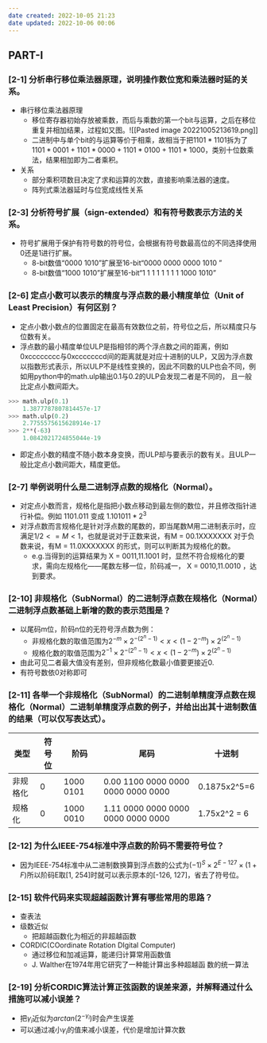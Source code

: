 ```yaml
---
date created: 2022-10-05 21:23
date updated: 2022-10-06 00:06
---
```


## PART-I

### [2-1] 分析串行移位乘法器原理，说明操作数位宽和乘法器时延的关系。

- 串行移位乘法器原理
	- 移位寄存器初始存放被乘数，而后与乘数的第一个bit与运算，之后在移位重复并相加结果，过程如又图。![[Pasted image 20221005213619.png]]
	- 二进制中与单个bit的与运算等价于相乘，故相当于把$1101*1101$拆为了$1101*0001+1101*0000+1101*0100+1101*1000$，类别十位数乘法，结果相加即为二者乘积。
- 关系
	- 部分乘积项数目决定了求和运算的次数，直接影响乘法器的速度。
	- 阵列式乘法器延时与位宽成线性关系

### [2-3] 分析符号扩展（sign-extended）和有符号数表示方法的关系。

- 符号扩展用于保护有符号数的符号位，会根据有符号数最高位的不同选择使用0还是1进行扩展。
	- 8-bit数值“0000 1010”扩展至16-bit“0000  0000  0000  1010 ”
	- 8-bit数值“1000 1010”扩展至16-bit“1 1 1 1  1 1 1 1  1000  1010”

### [2-6] 定点小数可以表示的精度与浮点数的最小精度单位（Unit of Least Precision）有何区别？

- 定点小数小数点的位置固定在最高有效数位之前，符号位之后，所以精度只与位数有关。
- 浮点数的最小精度单位ULP是指相邻的两个浮点数之间的距离，例如0xcccccccc与0xcccccccd间的距离就是对应十进制的ULP，又因为浮点数以指数形式表示，所以ULP不是线性变换的，因此不同数的ULP也会不同，例如用python中的math.ulp输出0.1与0.2的ULP会发现二者是不同的， 且一般比定点小数间距大。

```python
>>> math.ulp(0.1)
	1.3877787807814457e-17
>>> math.ulp(0.2)
	2.7755575615628914e-17
>>> 2**(-63)
	1.0842021724855044e-19
```

- 即定点小数的精度不随小数本身变换，而ULP却与要表示的数有关。且ULP一般比定点小数间距大，精度更低。

### [2-7] 举例说明什么是二进制浮点数的规格化（Normal）。

- 对定点小数而言，规格化是指把小数点移动到最左侧的数位，并且修改指针进行补偿。例如 $1101.011$ 变成 $1.101011*2^3$
- 对浮点数而言规格化是针对浮点数的尾数的，即当尾数M用二进制表示时，应满足$1/2 <= M <1$，也就是说对于正数来说，有M = 00.1XXXXXXX  对于负数来说，有M = 11.0XXXXXXX 的形式，则可以判断其为规格化的数。
	- e.g.当得到的运算结果为 X = 0011,11.1001 时，显然不符合规格化的要求，需向左规格化——尾数左移一位，阶码减一， X = 0010,11.0010 ，达到要求。

### [2-10] 非规格化（SubNormal）的二进制浮点数在规格化（Normal）二进制浮点数基础上新增的数的表示范围是？

- 以尾码m位，阶码n位的无符号浮点数为例：
	- 非规格化数的取值范围为$2^{-m}\times 2^{-(2^n-1)}<x<(1-2^{-m})\times 2^{(2^n-1)}$
	- 规格化数的取值范围为$2^{-1}\times 2^{-(2^n-1)}<x<(1-2^{-m})\times 2^{(2^n-1)}$
- 由此可见二者最大值没有差别，但非规格化数最小值要更接近0.
- 有符号数依0对称即可

### [2-11] 各举一个非规格化（SubNormal）的二进制单精度浮点数在规格化（Normal）二进制单精度浮点数的例子，并给出出其十进制数值的结果（可以仅写表达式）。

| 类型   | 符号位 | 阶码        | 尾码                                 | 十进制          |
| ---- | --- | --------- | ---------------------------------- | ------------ |
| 非规格化 | 0   | 1000 0101 | 0.00 1100 0000 0000 0000 0000 0000 | 0.1875x2^5=6 |
| 规格化  | 0   | 1000 0010 | 1.11 0000 0000 0000 0000 0000 0000 | 1.75x2^2 = 6 |

### [2-12] 为什么IEEE-754标准中浮点数的阶码不需要符号位？

- 因为IEEE-754标准中从二进制数换算到浮点数的公式为$(-1)^S×2^{E-127}×(1+F)$所以阶码E取[1, 254]时就可以表示原本的[-126, 127]，省去了符号位。

### [2-15] 软件代码来实现超越函数计算有哪些常用的思路？

- 查表法
- 级数近似
	- 把超越函数化为相近的非超越函数
- CORDIC(COordinate Rotation DIgital Computer)
	- 通过移位和加减运算，能递归计算常用函数值
	- J. Walther在1974年用它研究了一种能计算出多种超越函 数的统一算法

### [2-19] 分析CORDIC算法计算正弦函数的误差来源，并解释通过什么措施可以减小误差？

- 把$\gamma _i$近似为$arctan (2^{-\gamma _i})$时会产生误差
- 可以通过减小$\gamma _i$的值来减小误差，代价是增加计算次数
